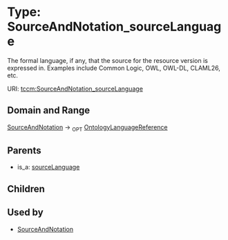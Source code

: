 
# Type: SourceAndNotation_sourceLanguage


The formal language, if any, that the source for the resource version is expressed in. Examples include
Common Logic, OWL, OWL-DL, CLAML26, etc.

URI: [tccm:SourceAndNotation_sourceLanguage](https://hotecosystem.org/tccm/SourceAndNotation_sourceLanguage)


## Domain and Range

[SourceAndNotation](SourceAndNotation.md) ->  <sub>OPT</sub> [OntologyLanguageReference](OntologyLanguageReference.md)

## Parents

 *  is_a: [sourceLanguage](sourceLanguage.md)

## Children


## Used by

 * [SourceAndNotation](SourceAndNotation.md)
